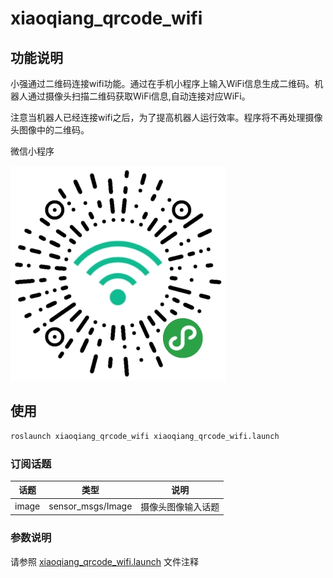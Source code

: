 # xiaoqiang_qrcode_wifi

## 功能说明

小强通过二维码连接wifi功能。通过在手机小程序上输入WiFi信息生成二维码。机器人通过摄像头扫描二维码获取WiFi信息,自动连接对应WiFi。

注意当机器人已经连接wifi之后，为了提高机器人运行效率。程序将不再处理摄像头图像中的二维码。

微信小程序

![小程序二维码](./app.jpg)

## 使用

```bash
roslaunch xiaoqiang_qrcode_wifi xiaoqiang_qrcode_wifi.launch
```

### 订阅话题

|话题|类型|说明|
|--|--|--|
|image|sensor_msgs/Image|摄像头图像输入话题|

### 参数说明

请参照 [xiaoqiang_qrcode_wifi.launch](./launch/xiaoqiang_qrcode_wifi.launch) 文件注释
